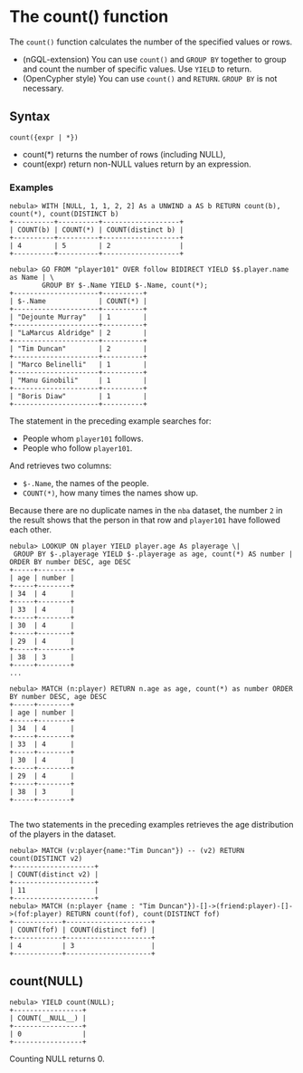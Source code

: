 # The count() function

The `count()` function calculates the number of the specified values or rows.

- (nGQL-extension) You can use `count()` and `GROUP BY` together to group and count the number of specific values. Use `YIELD` to return.
- (OpenCypher style) You can use `count()` and `RETURN`. `GROUP BY` is not necessary.

## Syntax

```
count({expr | *})
```

- count(*) returns the number of rows (including NULL),
- count(expr) return non-NULL values return by an expression.

### Examples

```ngql
nebula> WITH [NULL, 1, 1, 2, 2] As a UNWIND a AS b RETURN count(b), count(*), count(DISTINCT b)
+----------+----------+-------------------+
| COUNT(b) | COUNT(*) | COUNT(distinct b) |
+----------+----------+-------------------+
| 4        | 5        | 2                 |
+----------+----------+-------------------+
```

```ngql
nebula> GO FROM "player101" OVER follow BIDIRECT YIELD $$.player.name as Name | \
        GROUP BY $-.Name YIELD $-.Name, count(*);
+---------------------+----------+
| $-.Name             | COUNT(*) |
+---------------------+----------+
| "Dejounte Murray"   | 1        |
+---------------------+----------+
| "LaMarcus Aldridge" | 2        |
+---------------------+----------+
| "Tim Duncan"        | 2        |
+---------------------+----------+
| "Marco Belinelli"   | 1        |
+---------------------+----------+
| "Manu Ginobili"     | 1        |
+---------------------+----------+
| "Boris Diaw"        | 1        |
+---------------------+----------+
```

The statement in the preceding example searches for:

* People whom `player101` follows.
* People who follow `player101`.

And retrieves two columns:

* `$-.Name`, the names of the people.
* `COUNT(*)`, how many times the names show up.

Because there are no duplicate names in the `nba` dataset, the number `2` in the result shows that the person in that row and `player101` have followed each other.

```ngql
nebula> LOOKUP ON player YIELD player.age As playerage \|
 GROUP BY $-.playerage YIELD $-.playerage as age, count(*) AS number | ORDER BY number DESC, age DESC
+-----+--------+
| age | number |
+-----+--------+
| 34  | 4      |
+-----+--------+
| 33  | 4      |
+-----+--------+
| 30  | 4      |
+-----+--------+
| 29  | 4      |
+-----+--------+
| 38  | 3      |
+-----+--------+
...

nebula> MATCH (n:player) RETURN n.age as age, count(*) as number ORDER BY number DESC, age DESC
+-----+--------+
| age | number |
+-----+--------+
| 34  | 4      |
+-----+--------+
| 33  | 4      |
+-----+--------+
| 30  | 4      |
+-----+--------+
| 29  | 4      |
+-----+--------+
| 38  | 3      |
+-----+--------+


```

The two statements in the preceding examples retrieves the age distribution of the players in the dataset.

```ngql
nebula> MATCH (v:player{name:"Tim Duncan"}) -- (v2) RETURN count(DISTINCT v2)
+--------------------+
| COUNT(distinct v2) |
+--------------------+
| 11                 |
+--------------------+
nebula> MATCH (n:player {name : "Tim Duncan"})-[]->(friend:player)-[]->(fof:player) RETURN count(fof), count(DISTINCT fof)
+------------+---------------------+
| COUNT(fof) | COUNT(distinct fof) |
+------------+---------------------+
| 4          | 3                   |
+------------+---------------------+

```

## count(NULL)

```ngql
nebula> YIELD count(NULL);
+-----------------+
| COUNT(__NULL__) |
+-----------------+
| 0               |
+-----------------+
```
Counting NULL returns 0.
